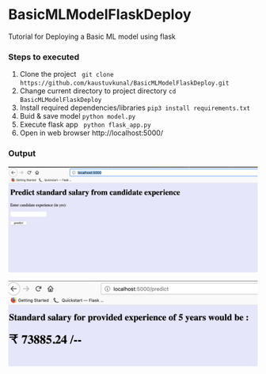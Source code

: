 # BasicMLModelFlaskDeploy
Tutorial for Deploying a Basic ML model using flask

### Steps to executed 
1.  Clone the project ` git clone https://github.com/kaustuvkunal/BasicMLModelFlaskDeploy.git`
2. Change current directory to project directory  `cd BasicMLModelFlaskDeploy `
3. Install required dependencies/libraries  `pip3 install requirements.txt `
4. Buid & save model  `python model.py`
5. Execute flask app  ` python flask_app.py`
5. Open in web browser http://localhost:5000/

### Output 

![Enter candidate salary](images/index.png "homepage")

![predicted ]( images/predict.png "Prediction")


